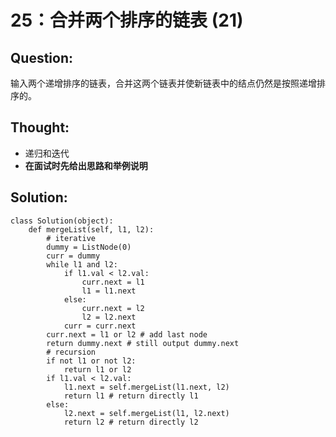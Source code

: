 # 25：合并两个排序的链表 \(21\)

## Question:

输入两个递增排序的链表，合并这两个链表并使新链表中的结点仍然是按照递增排序的。

## Thought:

* 递归和迭代
* **在面试时先给出思路和举例说明**

## Solution:

```text
class Solution(object):
    def mergeList(self, l1, l2):
        # iterative
        dummy = ListNode(0)
        curr = dummy
        while l1 and l2:
            if l1.val < l2.val:
                curr.next = l1
                l1 = l1.next
            else:
                curr.next = l2
                l2 = l2.next
            curr = curr.next
        curr.next = l1 or l2 # add last node
        return dummy.next # still output dummy.next
        # recursion
        if not l1 or not l2:
            return l1 or l2
        if l1.val < l2.val:
            l1.next = self.mergeList(l1.next, l2)
            return l1 # return directly l1
        else:
            l2.next = self.mergeList(l1, l2.next)
            return l2 # return directly l2
```

